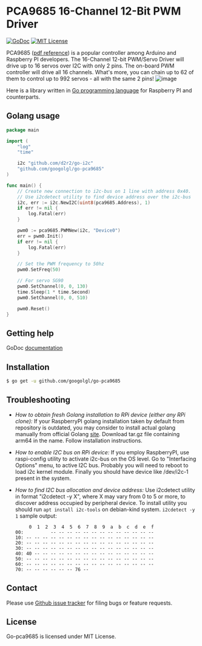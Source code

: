 PCA9685 16-Channel 12-Bit PWM Driver
============================================================

[![GoDoc](https://godoc.org/github.com/googolgl/go-pca9685?status.svg)](https://godoc.org/github.com/googolgl/go-pca9685)
[![MIT License](http://img.shields.io/badge/License-MIT-yellow.svg)](./LICENSE)

PCA9685 ([pdf reference](https://raw.github.com/googolgl/go-pca9685/master/docs/pca9685.pdf)) is a popular controller among Arduino and Raspberry PI developers.
The 16-Channel 12-bit PWM/Servo Driver will drive up to 16 servos over I2C with only 2 pins.  The on-board PWM controller will drive all 16 channels.  What's more, you can chain up to 62 of them to control up to 992 servos - all with the same 2 pins!
![image](https://raw.github.com/googolgl/go-pca9685/master/docs/pca9685.jpg)

Here is a library written in [Go programming language](https://golang.org/) for Raspberry PI and counterparts.

Golang usage
------------


```go
package main

import (
	"log"
	"time"

	i2c "github.com/d2r2/go-i2c"
	"github.com/googolgl/go-pca9685"
)

func main() {
	// Create new connection to i2c-bus on 1 line with address 0x40.
	// Use i2cdetect utility to find device address over the i2c-bus
	i2c, err := i2c.NewI2C(uint8(pca9685.Address), 1)
	if err != nil {
		log.Fatal(err)
	}

	pwm0 := pca9685.PWMNew(i2c, "Device0")
	err = pwm0.Init()
	if err != nil {
		log.Fatal(err)
	}

	// Set the PWM frequency to 50hz
	pwm0.SetFreq(50)

	// For servo SG90
	pwm0.SetChannel(0, 0, 130)
	time.Sleep(1 * time.Second)
	pwm0.SetChannel(0, 0, 510)

	pwm0.Reset()
}
```


Getting help
------------

GoDoc [documentation](http://godoc.org/github.com/googolgl/go-pca9685)

Installation
------------

```bash
$ go get -u github.com/googolgl/go-pca9685
```

Troubleshooting
--------------

- *How to obtain fresh Golang installation to RPi device (either any RPi clone):*
If your RaspberryPI golang installation taken by default from repository is outdated, you may consider
to install actual golang manually from official Golang [site](https://golang.org/dl/). Download
tar.gz file containing arm64 in the name. Follow installation instructions.

- *How to enable I2C bus on RPi device:*
If you employ RaspberryPI, use raspi-config utility to activate i2c-bus on the OS level.
Go to "Interfacing Options" menu, to active I2C bus.
Probably you will need to reboot to load i2c kernel module.
Finally you should have device like /dev/i2c-1 present in the system.

- *How to find I2C bus allocation and device address:*
Use i2cdetect utility in format "i2cdetect -y X", where X may vary from 0 to 5 or more,
to discover address occupied by peripheral device. To install utility you should run
`apt install i2c-tools` on debian-kind system. `i2cdetect -y 1` sample output:
	```
	     0  1  2  3  4  5  6  7  8  9  a  b  c  d  e  f
	00:          -- -- -- -- -- -- -- -- -- -- -- -- --
	10: -- -- -- -- -- -- -- -- -- -- -- -- -- -- -- --
	20: -- -- -- -- -- -- -- -- -- -- -- -- -- -- -- --
	30: -- -- -- -- -- -- -- -- -- -- -- -- -- -- -- --
	40: 40 -- -- -- -- -- -- -- -- -- -- -- -- -- -- --
	50: -- -- -- -- -- -- -- -- -- -- -- -- -- -- -- --
	60: -- -- -- -- -- -- -- -- -- -- -- -- -- -- -- --
	70: -- -- -- -- -- -- 76 --    
	```

Contact
-------

Please use [Github issue tracker](https://github.com/googolgl/go-pca9685/issues) for filing bugs or feature requests.


License
-------

Go-pca9685 is licensed under MIT License.
